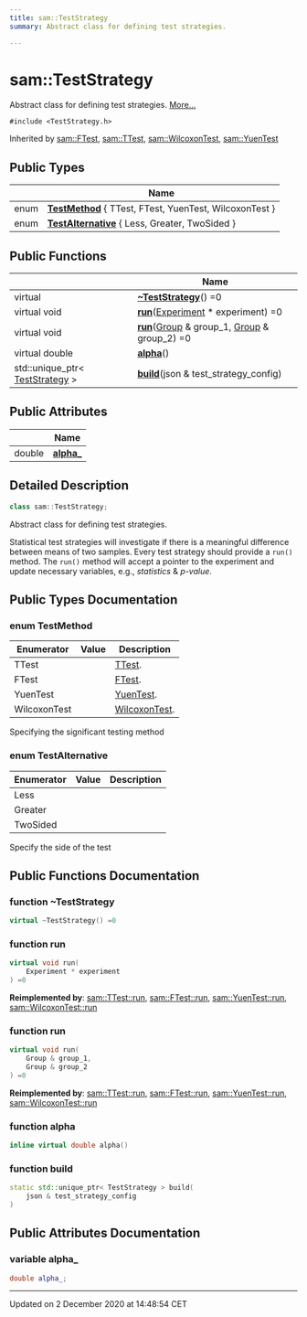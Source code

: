 ```yaml
---
title: sam::TestStrategy
summary: Abstract class for defining test strategies.  

---
```


# sam::TestStrategy




Abstract class for defining test strategies.  [More...](#detailed-description)


`#include <TestStrategy.h>`



Inherited by [sam::FTest](/doxygen/Classes/classsam_1_1_f_test/), [sam::TTest](/doxygen/Classes/classsam_1_1_t_test/), [sam::WilcoxonTest](/doxygen/Classes/classsam_1_1_wilcoxon_test/), [sam::YuenTest](/doxygen/Classes/classsam_1_1_yuen_test/)




## Public Types

|                | Name           |
| -------------- | -------------- |
| enum | **[TestMethod](/doxygen/Classes/classsam_1_1_test_strategy/#enum-testmethod)** { TTest, FTest, YuenTest, WilcoxonTest } |
| enum | **[TestAlternative](/doxygen/Classes/classsam_1_1_test_strategy/#enum-testalternative)** { Less, Greater, TwoSided } |






## Public Functions

|                | Name           |
| -------------- | -------------- |
| virtual  | **[~TestStrategy](/doxygen/Classes/classsam_1_1_test_strategy/#function-~teststrategy)**() =0  |
| virtual void | **[run](/doxygen/Classes/classsam_1_1_test_strategy/#function-run)**([Experiment](/doxygen/Classes/classsam_1_1_experiment/) * experiment) =0  |
| virtual void | **[run](/doxygen/Classes/classsam_1_1_test_strategy/#function-run)**([Group](/doxygen/Classes/classsam_1_1_group/) & group_1, [Group](/doxygen/Classes/classsam_1_1_group/) & group_2) =0  |
| virtual double | **[alpha](/doxygen/Classes/classsam_1_1_test_strategy/#function-alpha)**()  |
| std::unique_ptr< [TestStrategy](/doxygen/Classes/classsam_1_1_test_strategy/) > | **[build](/doxygen/Classes/classsam_1_1_test_strategy/#function-build)**(json & test_strategy_config)  |


## Public Attributes

|                | Name           |
| -------------- | -------------- |
| double | **[alpha_](/doxygen/Classes/classsam_1_1_test_strategy/#variable-alpha_)**  |






## Detailed Description

```cpp
class sam::TestStrategy;
```

Abstract class for defining test strategies. 


























Statistical test strategies will investigate if there is a meaningful difference between means of two samples. Every test strategy should provide a `run()` method. The `run()` method will accept a pointer to the experiment and update necessary variables, e.g., _statistics_ & _p-value_. 



## Public Types Documentation

### enum TestMethod


| Enumerator | Value | Description |
| ---------- | ----- | ----------- |
| TTest |  | [TTest]().   |
| FTest |  | [FTest](/doxygen/Classes/classsam_1_1_f_test/).   |
| YuenTest |  | [YuenTest]().   |
| WilcoxonTest |  | [WilcoxonTest]().   |





























Specifying the significant testing method 


### enum TestAlternative


| Enumerator | Value | Description |
| ---------- | ----- | ----------- |
| Less |  |   |
| Greater |  |   |
| TwoSided |  |   |





























Specify the side of the test 








## Public Functions Documentation

### function ~TestStrategy

```cpp
virtual ~TestStrategy() =0
```





























### function run

```cpp
virtual void run(
    Experiment * experiment
) =0
```


























**Reimplemented by**: [sam::TTest::run](/doxygen/Classes/classsam_1_1_t_test/#function-run), [sam::FTest::run](/doxygen/Classes/classsam_1_1_f_test/#function-run), [sam::YuenTest::run](/doxygen/Classes/classsam_1_1_yuen_test/#function-run), [sam::WilcoxonTest::run](/doxygen/Classes/classsam_1_1_wilcoxon_test/#function-run)




### function run

```cpp
virtual void run(
    Group & group_1,
    Group & group_2
) =0
```


























**Reimplemented by**: [sam::TTest::run](/doxygen/Classes/classsam_1_1_t_test/#function-run), [sam::FTest::run](/doxygen/Classes/classsam_1_1_f_test/#function-run), [sam::YuenTest::run](/doxygen/Classes/classsam_1_1_yuen_test/#function-run), [sam::WilcoxonTest::run](/doxygen/Classes/classsam_1_1_wilcoxon_test/#function-run)




### function alpha

```cpp
inline virtual double alpha()
```





























### function build

```cpp
static std::unique_ptr< TestStrategy > build(
    json & test_strategy_config
)
```































## Public Attributes Documentation

### variable alpha_

```cpp
double alpha_;
```

































-------------------------------

Updated on  2 December 2020 at 14:48:54 CET